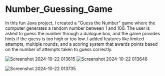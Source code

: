 # Number_Guessing_Game
In this fun Java project, I created a "Guess the Number" game where the computer generates a random number between 1 and 100. The user is asked to guess the number through a dialogue box, and the game provides hints if the guess is too high or too low. I added features like limited attempts, multiple rounds, and a scoring system that awards points based on the number of attempts taken to guess correctly.

![Screenshot 2024-10-22 013615](https://github.com/user-attachments/assets/b7da363b-3810-4548-8382-54a07564abd8)
![Screenshot 2024-10-22 013646](https://github.com/user-attachments/assets/7cb15816-e42b-466b-83b8-4f4cfc01946d)

![Screenshot 2024-10-22 013735](https://github.com/user-attachments/assets/b6c7086e-b715-49e7-af1e-a7a7687fab96)
